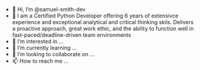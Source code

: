 - 👋 Hi, I’m @samuel-smith-dev
- 👀 I am a Certified Python Developer offering 6 years of extensivce experience and exceptional analytical and critical thinking skils. Delivers a proactive approach, great work ethic, and the ability to function well in fast-paced/deadline-driven team environments
- 👀 I’m interested in ...
- 🌱 I’m currently learning ...
- 💞️ I’m looking to collaborate on ...
- 📫 How to reach me ...

<!---
samuel-smith-dev/samuel-smith-dev is a ✨ special ✨ repository because its `README.md` (this file) appears on your GitHub profile.
You can click the Preview link to take a look at your changes.
--->
